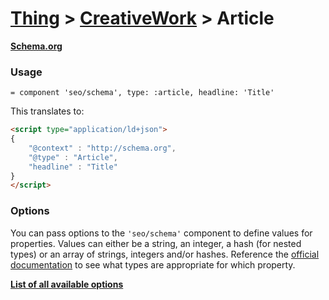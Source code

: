 # [Thing](thing.md) > [CreativeWork](creative_work.md) > Article

**[Schema.org](http://schema.org/Article)**

### Usage

```haml
= component 'seo/schema', type: :article, headline: 'Title'
```

This translates to:

```html
<script type="application/ld+json">
{
    "@context" : "http://schema.org",
    "@type" : "Article",
    "headline" : "Title"
}
</script>
```

### Options

You can pass options to the `'seo/schema'` component to define values for properties. Values can either be a string, an integer, a hash (for nested types) or an array of strings, integers and/or hashes. Reference the [official documentation](http://schema.org/Article) to see what types are appropriate for which property.

**[List of all available options](https://github.com/jonhue/search-engine-optimization/blob/master/app/views/mozaic/seo/schema/types/_article.html.erb)**
